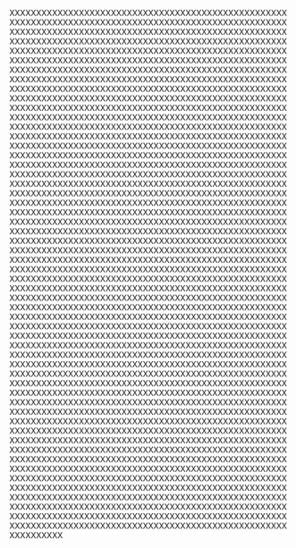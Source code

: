 ХХХХХХХХХХХХХХХХХХХХХХХХХХХХХХХХХХХХХХХХХХХХХХХХХХХХХХХХХХХХХХХХХХХХХХХХХХХХХХХХХХХХХХХХХХХХХХХХХХХХХХХХХХХХХХХХХХХХХХХХХХХХХХХХХХХХХХХХХХХХХХХХХХХХХХХХХХХХХХХХХХХХХХХХХХХХХХХХХХХХХХХХХХХХХХХХХХХХХХХХХХХХХХХХХХХХХХХХХХХХХХХХХХХХХХХХХХХХХХХХХХХХХХХХХХХХХХХХХХХХХХХХХХХХХХХХХХХХХХХХХХХХХХХХХХХХХХХХХХХХХХХХХХХХХХХХХХХХХХХХХХХХХХХХХХХХХХХХХХХХХХХХХХХХХХХХХХХХХХХХХХХХХХХХХХХХХХХХХХХХХХХХХХХХХХХХХХХХХХХХХХХХХХХХХХХХХХХХХХХХХХХХХХХХХХХХХХХХХХХХХХХХХХХХХХХХХХХХХХХХХХХХХХХХХХХХХХХХХХХХХХХХХХХХХХХХХХХХХХХХХХХХХХХХХХХХХХХХХХХХХХХХХХХХХХХХХХХХХХХХХХХХХХХХХХХХХХХХХХХХХХХХХХХХХХХХХХХХХХХХХХХХХХХХХХХХХХХХХХХХХХХХХХХХХХХХХХХХХХХХХХХХХХХХХХХХХХХХХХХХХХХХХХХХХХХХХХХХХХХХХХХХХХХХХХХХХХХХХХХХХХХХХХХХХХХХХХХХХХХХХХХХХХХХХХХХХХХХХХХХХХХХХХХХХХХХХХХХХХХХХХХХХХХХХХХХХХХХХХХХХХХХХХХХХХХХХХХХХХХХХХХХХХХХХХХХХХХХХХХХХХХХХХХХХХХХХХХХХХХХХХХХХХХХХХХХХХХХХХХХХХХХХХХХХХХХХХХХХХХХХХХХХХХХХХХХХХХХХХХХХХХХХХХХХХХХХХХХХХХХХХХХХХХХХХХХХХХХХХХХХХХХХХХХХХХХХХХХХХХХХХХХХХХХХХХХХХХХХХХХХХХХХХХХХХХХХХХХХХХХХХХХХХХХХХХХХХХХХХХХХХХХХХХХХХХХХХХХХХХХХХХХХХХХХХХХХХХХХХХХХХХХХХХХХХХХХХХХХХХХХХХХХХХХХХХХХХХХХХХХХХХХХХХХХХХХХХХХХХХХХХХХХХХХХХХХХХХХХХХХХХХХХХХХХХХХХХХХХХХХХХХХХХХХХХХХХХХХХХХХХХХХХХХХХХХХХХХХХХХХХХХХХХХХХХХХХХХХХХХХХХХХХХХХХХХХХХХХХХХХХХХХХХХХХХХХХХХХХХХХХХХХХХХХХХХХХХХХХХХХХХХХХХХХХХХХХХХХХХХХХХХХХХХХХХХХХХХХХХХХХХХХХХХХХХХХХХХХХХХХХХХХХХХХХХХХХХХХХХХХХХХХХХХХХХХХХХХХХХХХХХХХХХХХХХХХХХХХХХХХХХХХХХХХХХХХХХХХХХХХХХХХХХХХХХХХХХХХХХХХХХХХХХХХХХХХХХХХХХХХХХХХХХХХХХХХХХХХХХХХХХХХХХХХХХХХХХХХХХХХХХХХХХХХХХХХХХХХХХХХХХХХХХХХХХХХХХХХХХХХХХХХХХХХХХХХХХХХХХХХХХХХХХХХХХХХХХХХХХХХХХХХХХХХХХХХХХХХХХХХХХХХХХХХХХХХХХХХХХХХХХХХХХХХХХХХХХХХХХХХХХХХХХХХХХХХХХХХХХХХХХХХХХХХХХХХХХХХХХХХХХХХХХХХХХХХХХХХХХХХХХХХХХХХХХХХХХХХХХХХХХХХХХХХХХХХХХХХХХХХХХХХХХХХХХХХХХХХХХХХХХХХХХХХХХХХХХХХХХХХХХХХХХХХХХХХХХХХХХХХХХХХХХХХХХХХХХХХХХХХХХХХХХХХХХХХХХХХХХХХХХХХХХХХХХХХХХХХХХХХХХХХХХХХХХХХХХХХХХХХХХХХХХХХХХХХХХХХХХХХХХХХХХХХХХХХХХХХХХХХХХХХХХХХХХХХХХХХХХХХХХХХХХХХХХХХХХХХХХХХХХХХХХХХХХХХХХХХХХХХХХХХХХХХХХХХХХХХХХХХХХХХХХХХХХХХХХХХХХХХХХХХХХХХХХХХХХХХХХХХХХХХХХХХХХХХХХХХХХХХХХХХХХХХХХХХХХХХХХХХХХХХХХХХХХХХХХХХХХХХХХХХХХХХХХХХХХХХХХХХХХХХХХХХХХХХХХХХХХХХХХХХХХХХХХХХХХХХХХХХХХХХХХХХХХХХХХХХХХХХХХХХХХХХХХХХХХХХХХХХХХХХХХХХХХХХХХХХХХХХХХХХХХХХХХХХХХХХХХХХХХХХХХХХХХХХХХХХХХХХХХХХХХХХХХХХХХХХХХХХХХХХХХХХХХХХХХХХХХХХХХХХХХХХХХХХХХХХХХХХХХХХХХХХХХХХХХХХХХХХХХХХХХХХХХХХХХХХХХХХХХХХХХХХХХХХХХХХХХХХХХХХХХХХХХХХХХХХХХХХХХХХХХХХХХХХХХХХХХХХХХХХХХХХХХХХХХХХХХХХХХХХХХХХХХХХХХХХХХХХХХХХХХХХХХХХХХХХХХХХХХХХХХХХХХХХХХХХХХХХХХХХХХХХХХХХХХХХХХХХХХХХХХХХХХХХХХХХХХХХХХХХХХХХХХХХХХХХХХХХХХХХХХХХХХХХХХХХХХХХХХХХХХХХХХХХХХХХХХХХХХХХХХХХХХХХХХХХХХХХХХХХХХХХХХХХХХХХХХХХХХХХХХХХХХХХХХХХХХХХХХХХХХХХХХХХХХХХХХХХХХХХХХХХХХХХХХХХХХХХХХХХХХХХХХХХХХХХХХХХХХХХХХХХХХХХХХХХХХХХХХХХХХХХХХХХХХХХХХХХХХХХХХХХХХХХХХХХХХХХХХХХХХХХХХХХХХХХХХХХХХХХХХХХХХХХХХХХХХХХХХХХХХХХХХХХХХХХХХХХХХХХХХХХХХХХХХХХХХХХХХХХХХХХХХХХХХХХХХХХХХХХХХХХХХ